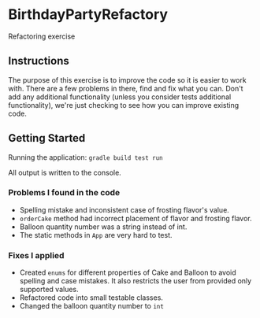 # BirthdayPartyRefactory
Refactoring exercise

## Instructions
The purpose of this exercise is to improve the code so it is easier to work with. 
There are a few problems in there, find and fix what you can. Don't add any additional
functionality (unless you consider tests additional functionality), we're just checking to see how you can improve existing code.
 
## Getting Started

Running the application: `gradle build test run`

All output is written to the console.

### Problems I found in the code

* Spelling mistake and inconsistent case of frosting flavor's value.
* `orderCake` method had incorrect placement of flavor and frosting flavor.
* Balloon quantity number was a string instead of int.
* The static methods in `App` are very hard to test.

### Fixes I applied

* Created `enums` for different properties of Cake and Balloon to avoid spelling and case mistakes.
It also restricts the user from provided only supported values.
* Refactored code into small testable classes.
* Changed the balloon quantity number to `int`   